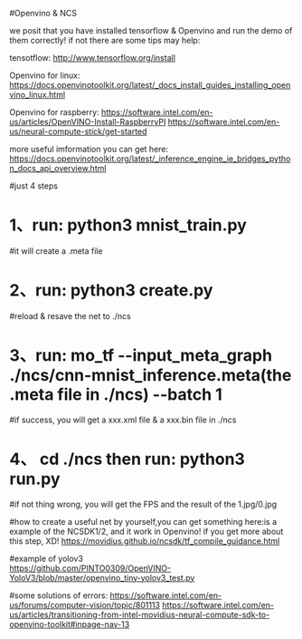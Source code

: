 #Openvino & NCS 

we posit that you have installed tensorflow & Openvino and run the demo of them correctly!
if not  there are some tips may help:

tensotflow:
	http://www.tensorflow.org/install 

Openvino for linux:
	https://docs.openvinotoolkit.org/latest/_docs_install_guides_installing_openvino_linux.html

Openvino for raspberry:
	https://software.intel.com/en-us/articles/OpenVINO-Install-RaspberryPI
	https://software.intel.com/en-us/neural-compute-stick/get-started
	
more useful imformation you can get here:
	https://docs.openvinotoolkit.org/latest/_inference_engine_ie_bridges_python_docs_api_overview.html

#just 4 steps 

# 1、run: python3 mnist_train.py	
#it will create a .meta file 

# 2、run: python3 create.py		
#reload & resave the net to ./ncs 

# 3、run: mo_tf --input_meta_graph  ./ncs/cnn-mnist_inference.meta(the .meta file in ./ncs)  --batch 1 	
#if success, you will get a xxx.xml file & a xxx.bin file in ./ncs

# 4、 cd ./ncs then run: python3 run.py 
#if not thing wrong, you will get the FPS and the result of the 1.jpg/0.jpg
 
#how to create a useful net by yourself,you can get something here:is a example of the NCSDK1/2, and it work in Openvino! if you get more about this step, XD!
	https://movidius.github.io/ncsdk/tf_compile_guidance.html

#example of yolov3		
	https://github.com/PINTO0309/OpenVINO-YoloV3/blob/master/openvino_tiny-yolov3_test.py

#some solutions of errors:
	https://software.intel.com/en-us/forums/computer-vision/topic/801113
	https://software.intel.com/en-us/articles/transitioning-from-intel-movidius-neural-compute-sdk-to-openvino-toolkit#inpage-nav-13


